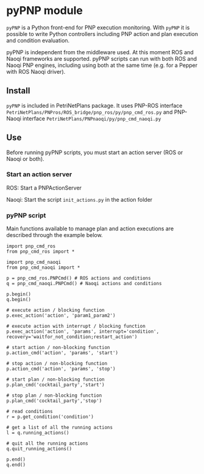 # pyPNP module

```pyPNP``` is a Python front-end for PNP execution monitoring.
With ```pyPNP``` it is possible to write Python controllers including PNP action and plan execution and condition evaluation.

pyPNP is independent from the middleware used. At this moment ROS and Naoqi frameworks are supported. pyPNP scripts can run with both ROS and Naoqi PNP engines, including using both at the same time (e.g. for a Pepper with ROS Naoqi driver).

## Install

```pyPNP``` is included in PetriNetPlans package. It uses PNP-ROS interface ```PetriNetPlans/PNPros/ROS_bridge/pnp_ros/py/pnp_cmd_ros.py``` and PNP-Naoqi interface ```PetriNetPlans/PNPnaoqi/py/pnp_cmd_naoqi.py```

## Use

Before running pyPNP scripts, you must start an action server (ROS or Naoqi or both).

### Start an action server

ROS: Start a PNPActionServer

Naoqi: Start the script ```init_actions.py``` in the action folder

### pyPNP script

Main functions available to manage plan and action executions are described through the example below.

```
import pnp_cmd_ros
from pnp_cmd_ros import *

import pnp_cmd_naoqi
from pnp_cmd_naoqi import *

p = pnp_cmd_ros.PNPCmd() # ROS actions and conditions
q = pnp_cmd_naoqi.PNPCmd() # Naoqi actions and conditions

p.begin()
q.begin()

# execute action / blocking function
p.exec_action('action', 'param1_param2')

# execute action with interrupt / blocking function
p.exec_action('action', 'params', interrupt='condition', recovery='waitfor_not_condition;restart_action') 

# start action / non-blocking function
p.action_cmd('action', 'params', 'start')

# stop action / non-blocking function
p.action_cmd('action', 'params', 'stop')

# start plan / non-blocking function
p.plan_cmd('cocktail_party','start') 

# stop plan / non-blocking function
p.plan_cmd('cocktail_party','stop') 

# read conditions
r = p.get_condition('condition')

# get a list of all the running actions
l = q.running_actions()

# quit all the running actions
q.quit_running_actions()

p.end()
q.end()
```

